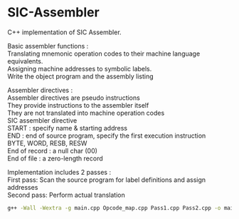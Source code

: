 # SIC-Assembler

C++ implementation of SIC Assembler.

Basic assembler functions :  
Translating mnemonic operation codes to their machine language equivalents.  
Assigning machine addresses to symbolic labels.  
Write the object program and the assembly listing

Assembler directives :  
Assembler directives are pseudo instructions  
They provide instructions to the assembler itself  
They are not translated into machine operation codes  
SIC assembler directive  
START : specify name & starting address  
END : end of source program, specify the first execution instruction  
BYTE, WORD, RESB, RESW  
End of record : a null char (00)  
End of file : a zero-length record

Implementation includes 2 passes :  
First pass: Scan the source program for label definitions and assign addresses  
Second pass: Perform actual translation

```bash
g++ -Wall -Wextra -g main.cpp Opcode_map.cpp Pass1.cpp Pass2.cpp -o main.exe
```
